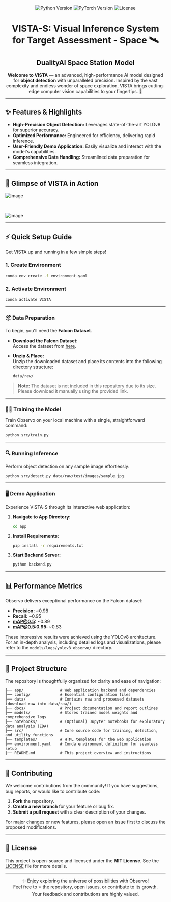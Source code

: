 <p align="center">
  <img src="https://img.shields.io/badge/Python-3.8%2B-blue?style=for-the-badge&logo=python" alt="Python Version">
  <img src="https://img.shields.io/badge/PyTorch-1.9%2B-orange?style=for-the-badge&logo=pytorch" alt="PyTorch Version">
  <img src="https://img.shields.io/badge/License-MIT-green?style=for-the-badge" alt="License">
</p>

<h1 align="center">VISTA-S: Visual Inference System for Target Assessment - Space 🛰️ </h1>
<h2 align="center">DualityAI Space Station Model </h2>

<p align="center">
  <b>Welcome to <strong>VISTA</strong></b> — an advanced, high-performance AI model designed for <b>object detection</b> with unparalleled precision.
  Inspired by the vast complexity and endless wonder of space exploration, VISTA brings cutting-edge computer vision capabilities to your fingertips. 🌌
</p>

---

## ✨ Features & Highlights

- **High-Precision Object Detection:** Leverages state-of-the-art YOLOv8 for superior accuracy.
- **Optimized Performance:** Engineered for efficiency, delivering rapid inference.
- **User-Friendly Demo Application:** Easily visualize and interact with the model's capabilities.
- **Comprehensive Data Handling:** Streamlined data preparation for seamless integration.

---

## 📸 Glimpse of VISTA in Action

![image](https://github.com/user-attachments/assets/dd193d48-df47-4687-8eda-10ce44a7e0d4)


<br>

![image](https://github.com/user-attachments/assets/da6f8f5e-2834-4007-9003-6ee1eaab3798)



---

## ⚡️ Quick Setup Guide

Get VISTA up and running in a few simple steps!

### 1. Create Environment

```bash
conda env create -f environment.yaml
```

### 2. Activate Environment

```bash
conda activate VISTA
```

---

### 📦 Data Preparation

To begin, you'll need the **Falcon Dataset**.

- **Download the Falcon Dataset:**  
  Access the dataset from [here](#). <!-- Add actual link if available -->

- **Unzip & Place:**  
  Unzip the downloaded dataset and place its contents into the following directory structure:

  ```
  data/raw/
  ```

> **Note:** The dataset is not included in this repository due to its size. Please download it manually using the provided link.

---

### 🏋️‍♂️ Training the Model

Train Observo on your local machine with a single, straightforward command:

```bash
python src/train.py
```

---

### 🔍 Running Inference

Perform object detection on any sample image effortlessly:

```bash
python src/detect.py data/raw/test/images/sample.jpg
```

---

### 🖥️ Demo Application

Experience VISTA-S through its interactive web application:

1. **Navigate to App Directory:**

    ```bash
    cd app
    ```

2. **Install Requirements:**

    ```bash
    pip install -r requirements.txt
    ```

3. **Start Backend Server:**

    ```bash
    python backend.py
    ```

---

## 📊 Performance Metrics

Observo delivers exceptional performance on the Falcon dataset:

- **Precision:** ~0.98  
- **Recall:** ~0.95  
- **mAP@0.5:** ~0.89  
- **mAP@0.5:0.95:** ~0.83  

These impressive results were achieved using the YOLOv8 architecture.  
For an in-depth analysis, including detailed logs and visualizations, please refer to the `models/logs/yolov8_observo/` directory.

---

## 📝 Project Structure

The repository is thoughtfully organized for clarity and ease of navigation:

```
├── app/                # Web application backend and dependencies
├── config/             # Essential configuration files
├── data/               # Contains raw and processed datasets (download raw into data/raw/)
├── docs/               # Project documentation and report outlines
├── models/             # Stores trained model weights and comprehensive logs
├── notebooks/          # (Optional) Jupyter notebooks for exploratory data analysis (EDA)
├── src/                # Core source code for training, detection, and utility functions
├── templates/          # HTML templates for the web application
├── environment.yaml    # Conda environment definition for seamless setup
├── README.md           # This project overview and instructions
```

---

## 🤝 Contributing

We welcome contributions from the community! If you have suggestions, bug reports, or would like to contribute code:

1. **Fork** the repository.
2. **Create a new branch** for your feature or bug fix.
3. **Submit a pull request** with a clear description of your changes.

For major changes or new features, please open an issue first to discuss the proposed modifications.

---

## 📄 License

This project is open-source and licensed under the **MIT License**. See the [LICENSE](LICENSE) file for more details.

---

<p align="center">
  ✨ Enjoy exploring the universe of possibilities with Observo! <br>
  Feel free to ⭐️ the repository, open issues, or contribute to its growth.<br>
  Your feedback and contributions are highly valued.
</p>

